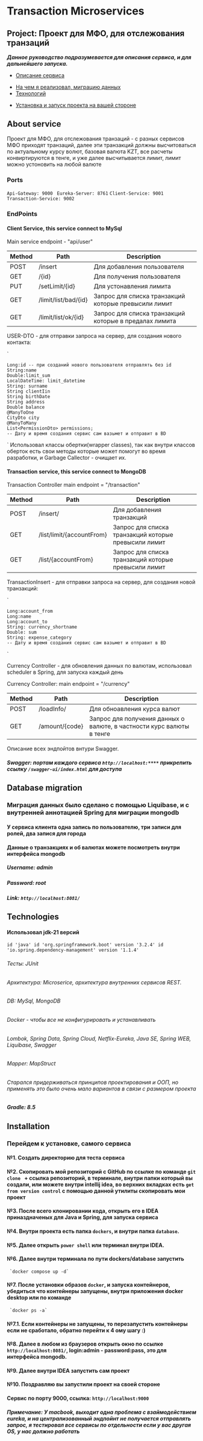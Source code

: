 # Transaction Microservices

## Project: Проект для МФО, для отслежования транзаций

***Данное руководство подразумевается для описания сервиса, и для дальнейшего запуска.***

- [Описание сервиса](#about-service)
* [На чем я реализовал, миграцию данных](#database-migration)
* [Технологий](#technologies)
+ [Установка и запуск проекта на вашей стороне](#installation)


## About service

Проект для МФО, для отслежования транзаций - с разных сервисов МФО приходят транзаций, далее эти транзакций должны высчитоваться по актуальному курсу волют,
базовая валюта KZT, все расчеты конвиртируются в тенге, и уже далее высчитывается лимит, лимит можно устоновить на любой валюте


### Ports
`
Api-Gateway: 9000 
`
`
Eureka-Server: 8761
`
`
Client-Service: 9001
`
`
Transaction-Service: 9002
`

### EndPoints

#### Client Service, this service connect to MySql

Main service endpoint - "api/user"

| Method | Path                 | Description                                                           |
|--------|----------------------|-----------------------------------------------------------------------|
| POST   | /insert              | Для добавления пользователя                                           |
| GET    | /{id}                | Для получения пользователя                                            |
| PUT    | /setLimit/{id}       | Для устонавления лимита                                               |
| GET    | /limit/list/bad/{id} | Запрос для списка транзакций которые превысили лимит                  |
| GET    | /limit/list/ok/{id}  | Запрос для списка транзакций которые в предалах лимита                |

USER-DTO - для отправки запроса на сервер, для создания нового контакта:

`

    Long:id -- при созданий нового пользователя отправлять без id 
    String:name
    Double:limit_sum
    LocalDateTime: limit_datetime
    String: surname
    String clientIin
    String birthDate
    String address
    Double balance
    @ManyToOne
    CityDto city
    @ManyToMany
    List<PermissionDto> permissions;
    -- Дату и время создания сервис сам вазьмет и отправит в BD
`
Использовал классы обертки(wrapper classes), так как внутри классов оберток есть свои методы которые может помогут во время разработки, и Garbage Callector - очищает их.


#### Transaction service, this service connect to MongoDB

Transaction Controller main endpoint = "/transaction"

| Method | Path                     | Description                                                               |
|--------|--------------------------|---------------------------------------------------------------------------|
| POST   | /insert/                 | Для добавления транзакций                                                 |
| GET    | /list/limit/{accountFrom}| Запрос для списка транзакций которые превысили лимит                      |
| GET    | /list/{accountFrom}      | Запрос для списка транзакций которые превысили лимит                      |

TransactionInsert - для отправки запроса на сервер, для создания новой транзакций:

`

    Long:account_from
    Long:name
    Long:account_to
    String: currency_shortname
    Double: sum
    String: expense_category
    -- Дату и время создания сервис сам вазьмет и отправит в BD
`

Currency Controller - для обновления данных по валютам, использовал scheduler в Spring, для запуска каждый день 

Currency Controller: main endpoint = "/currency"

| Method | Path                     | Description                                                               |
|--------|--------------------------|---------------------------------------------------------------------------|
| POST   | /loadInfo/               | Для обноавления курса валют                                               |
| GET    | /amount/{code}           | Запрос для получения данных о валюте, в частности курс валюты в тенге     |


Описание всех эндпойтов внтури Swagger.
##### Swagger: портам каждого сервиса `http://localhost:****` прикрепить ссылку `/swagger-ui/index.html` для доступа


## Database migration

### Миграция данных было сделано с помощью Liquibase, и с внутренней аннотацией Spring для миграции mongodb
#### У сервиса клиента одна запись по пользователю, три записи для ролей, два запися для города
#### Данные о транзакциях и об валютах можете посмотреть внутри интерфейса mongodb
##### Username: admin
##### Password: root
##### Link:   `http://localhost:8081/` 

## Technologies

#### Использовал jdk-21 версий

`
id 'java'
    id 'org.springframework.boot' version '3.2.4'
    id 'io.spring.dependency-management' version '1.1.4'
`

###### Тесты: JUnit

###### Архитектура: Microserice, архитектура внутренних сервисов REST.

###### DB: MySql, MongoDB

###### Docker - чтобы все не конфигурировать и устанавливать

###### Lombok, Spring Data, Spring Cloud, Netflix-Eureka, Java SE, Spring WEB, Liquibase, Swagger

###### Mapper: MapStruct

###### Старался придерживаться принципов проектирования и ООП, но применять это было очень мало вариантов в связи с размером проекта

##### Gradle: 8.5



## Installation

### Перейдем к установке, самого сервиса

#### №1. Создать директорию для теста сервиса
#### №2. Скопировать мой репозиторий с GitHub по ссылке по команде `git clone ` + ссылка репозиторий, в терминале, внутри папки который вы создали, или можете внутри intellij idea, во верхних вкладках есть `get from version control` с помощью данной утилиты скопировать мои проект
#### №3. После всего клонировании кода, открыть его в IDEA приназдначеных для Java и Spring, для запуска сервиса
#### №4. Внутри проекта есть папка `dockers`, и внутри папка `database`.
#### №5. Далее открыть `power shell` или терминал внутри IDEA.
#### №6. Далее внутри терминала по пути dockers/database запустить
     `docker compose up -d`
#### №7. После установки образов `docker`, и запуска контейнеров, убедиться что контейнеры запущены, внутри приложения docker desktop или по команде 
     `docker ps -a`
#### №7.1. Если контейнеры не запущены, то перезапустить контейнеры если не сработало, обратно перейти к 4 ому шагу :)
#### №8. Далее в любом из браузеров открыть окно по ссылке `http://localhost:8081/`, login:admin - password:pass, это для интерфейса mongodb.
#### №9. Далее внутри IDEA запустить сам проект
#### №10. Поздравляю вы запустили проект на своей стороне

#### Сервис по порту 9000, ссылка: `http://localhost:9000`
##### Примечание: У macbook, выходит одна проблема с взаймодействием eureka, и на централизованный эндпойнт не получается отправлять запрос, я тестировал все сервисы по отдельности если у вас другая OS, у нас должно работать





